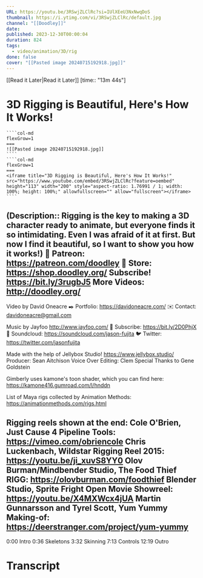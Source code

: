 ```yaml
---
URL: https://youtu.be/3RSwjZLClRc?si=IUlXEeU3NxNwqDoS
thumbnail: https://i.ytimg.com/vi/3RSwjZLClRc/default.jpg
channel: "[[Doodley]]"
date: 
published: 2023-12-30T00:00:04
duration: 824
tags:
  - video/animation/3D/rig
done: false
cover: "[[Pasted image 20240715192918.jpg]]"
---
```

[[Read it Later|Read it Later]] [time:: "13m 44s"]
# 3D Rigging is Beautiful, Here's How It Works!
`````col
````col-md
flexGrow=1
===
![[Pasted image 20240715192918.jpg]]
````
````col-md
flexGrow=1
===
<iframe title="3D Rigging is Beautiful, Here's How It Works!" src="https://www.youtube.com/embed/3RSwjZLClRc?feature=oembed" height="113" width="200" style="aspect-ratio: 1.76991 / 1; width: 100%; height: 100%;" allowfullscreen="" allow="fullscreen"></iframe>
````
`````
(Description:: Rigging is the key to making a 3D character ready to animate, but everyone finds it so intimidating. Even I was afraid of it at first. But now I find it beautiful, so I want to show you how it works!)
🤍 Patreon: https://patreon.com/doodley 🤍
Store: https://shop.doodley.org/
Subscribe!  https://bit.ly/3rugbJ5 
More Videos: http://doodley.org/
----------------------------------------------------------------------------------------------------------------
Video by David Oneacre
✒️ Portfolio: https://davidoneacre.com/
✉️ Contact: davidoneacre@gmail.com

Music by Jayfoo
http://www.jayfoo.com/
📼 Subscribe: https://bit.ly/2D0PhjX
🎵 Soundcloud: https://soundcloud.com/jason-fujita
🐦 Twitter: https://twitter.com/jasonfujita

Made with the help of Jellybox Studio!
https://www.jellybox.studio/
Producer: Sean Aitchison
Voice Over Editing: Clem
Special Thanks to Gene Goldstein

Gimberly uses kamone's toon shader, which you can find here:
https://kamone416.gumroad.com/l/hnddn

List of Maya rigs collected by Animation Methods: https://animationmethods.com/rigs.html

Rigging reels shown at the end:
Cole O'Brien, Just Cause 4 Pipeline Tools: https://vimeo.com/obriencole
Chris Luckenbach, Wildstar Rigging Reel 2015: https://youtu.be/ji_xuvS8YY0
Olov Burman/Mindbender Studio, The Food Thief RIGG: https://olovburman.com/foodthief
Blender Studio, Sprite Fright Open Movie Showreel: https://youtu.be/X4MXWcx4jUA
Martin Gunnarsson and Tyrel Scott, Yum Yummy Making-of: https://deerstranger.com/project/yum-yummy
----------------------------------------------------------------------------------------------------------------
0:00 Intro
0:36 Skeletons
3:32 Skinning
7:13 Controls
12:19 Outro
# Transcript